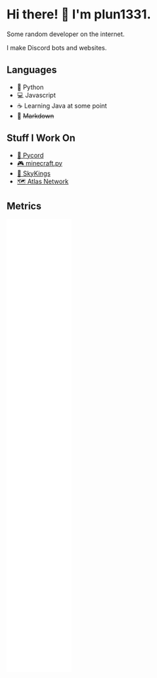 # Hi there! 👋 I'm plun1331.

Some random developer on the internet.

I make Discord bots and websites.

## Languages
- 🐍 Python 
- 💻 Javascript
- ☕ Learning Java at some point
- 📜 ~~Markdown~~

## Stuff I Work On
- [🔌 Pycord](https://github.com/pycord-development/pycord)
- [🎮 minecraft.py](https://github.com/plun1331/minecraft.py)
- [👑 SkyKings](https://skykings.net)
- [🗺️ Atlas Network](https://the-atlas.net)

## Metrics

[![Stats](github-metrics.svg)](https://plun.is-a.dev)
